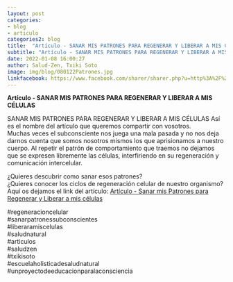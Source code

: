 ```yaml
---
layout: post
categories:
- blog
- articulo
categories2: blog
title:  "Artículo - SANAR MIS PATRONES PARA REGENERAR Y LIBERAR A MIS CÉLULAS"
subtitle: "Artículo - SANAR MIS PATRONES PARA REGENERAR Y LIBERAR A MIS CÉLULAS"
date: 2022-01-08 16:00:27
author: Salud-Zen, Txiki Soto
image: img/blog/080122Patrones.jpg
linkfacebook: https://www.facebook.com/sharer/sharer.php?u=http%3A%2F%2Fwww.salud-zen.com%2Fblog%2F2022%2F01%2F08%2Farticulo-patrones.html&amp;src=sdkpreparse
---
```

<b>Artículo - SANAR MIS PATRONES PARA REGENERAR Y LIBERAR A MIS CÉLULAS</b>

SANAR MIS PATRONES PARA REGENERAR Y LIBERAR A MIS CÉLULAS
Así es el nombre del artículo que queremos compartir con vosotros.  
Muchas veces el subconsciente nos juega una mala pasada y no nos deja darnos cuenta que somos nosotros mismos los que aprisionamos a nuestro cuerpo.
Al repetir el patrón de comportamiento que traemos no dejamos que se expresen libremente las células, interfiriendo en su regeneración y comunicación intercelular.  

¿Quieres descubrir como sanar esos patrones?  
¿Quieres conocer los ciclos de regeneración celular de nuestro organismo?   
Aquí os dejamos el link del artículo:   <a href="https://www.salud-zen.com/blog/2019/01/21/articulo-sanar-mis-patrones.html">Artículo - Sanar mis Patrones para Regenerar y Liberar a mis células</a>

#regeneracioncelular  
#sanarpatronessubconscientes  
#liberaramiscelulas  
#saludnatural  
#articulos  
#saludzen  
#txikisoto  
#escuelaholisticadesaludnatural  
#unproyectodeeducacionparalaconsciencia  
